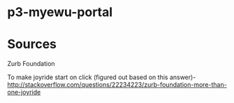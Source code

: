 p3-myewu-portal
===============
Sources
===============
Zurb Foundation

To make joyride start on click (figured out based on this answer)- http://stackoverflow.com/questions/22234223/zurb-foundation-more-than-one-joyride
